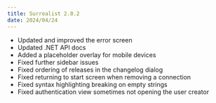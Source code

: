 ```yaml
---
title: Surrealist 2.0.2
date: 2024/04/24
---
```


- Updated and improved the error screen
- Updated .NET API docs
- Added a placeholder overlay for mobile devices
- Fixed further sidebar issues
- Fixed ordering of releases in the changelog dialog
- Fixed returning to start screen when removing a connection
- Fixed syntax highlighting breaking on empty strings
- Fixed authentication view sometimes not opening the user creator